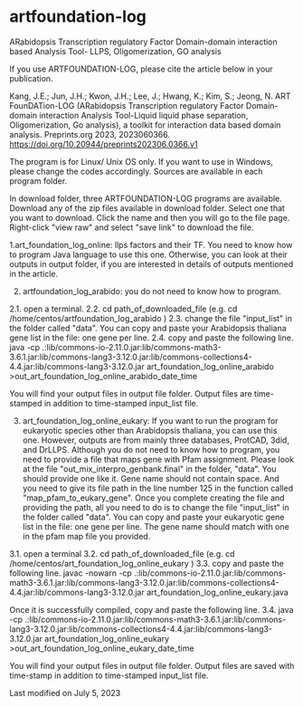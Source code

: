 # artfoundation-log
ARabidopsis Transcription regulatory Factor Domain-domain interaction based Analysis Tool- LLPS, Oligomerization, GO analysis

If you use ARTFOUNDATION-LOG, please cite the article below in your publication.

Kang, J.E.; Jun, J.H.; Kwon, J.H.; Lee, J.; Hwang, K.; Kim, S.; Jeong, N. ART FounDATion-LOG (ARabidopsis Transcription regulatory Factor Domain-domain interaction Analysis Tool-Liquid liquid phase separation, Oligomerization, Go analysis), a toolkit for interaction data based domain analysis. Preprints.org 2023, 2023060366. https://doi.org/10.20944/preprints202306.0366.v1

The program is for Linux/ Unix OS only. If you want to use in Windows, please change the codes accordingly. Sources are available in each program folder.

In download folder, three ARTFOUNDATION-LOG programs are available. Download any of the zip files available in download folder.
Select one that you want to download. Click the name and then you will go to the file page. Right-click "view raw" and select "save link" to download the file.

1.art_foundation_log_online: llps factors and their TF. You need to know how to program Java language to use this one. Otherwise, you can look at their outputs in output folder, if you are interested in details of outputs mentioned in the article.

2. artfoundation_log_arabido: you do not need to know how to program. 

2.1. open a terminal.
2.2. cd path_of_downloaded_file (e.g. cd /home/centos/artfoundation_log_arabido )
2.3. change the file "input_list" in the folder called "data". You can copy and paste your Arabidopsis thaliana gene list in the file: one gene per line.
2.4. copy and paste the following line.
java -cp .:lib/commons-io-2.11.0.jar:lib/commons-math3-3.6.1.jar:lib/commons-lang3-3.12.0.jar:lib/commons-collections4-4.4.jar:lib/commons-lang3-3.12.0.jar art_foundation_log_online_arabido >out_art_foundation_log_online_arabido_date_time

You will find your output files in output file folder. Output files are time-stamped in addition to time-stamped input_list file.

3. art_foundation_log_online_eukary: If you want to run the program for eukaryotic species other than Arabidopsis thaliana, you can use this one. However, outputs are from mainly three databases, ProtCAD, 3did, and DrLLPS. Although you do not need to know how to program, you need to provide a file that maps gene with Pfam assignment. Please look at the file "out_mix_interpro_genbank.final" in the folder, "data". You should provide one like it. Gene name should not contain space. And you need to give its file path in the line number 125 in the function called "map_pfam_to_eukary_gene". Once you complete creating the file and providing the path, all you need to do is to change the file "input_list" in the folder called "data". You can copy and paste your eukaryotic gene list in the file: one gene per line. The gene name should match with one in the pfam map file you provided.

3.1. open a terminal 
3.2. cd path_of_downloaded_file (e.g. cd /home/centos/art_foundation_log_online_eukary )
3.3. copy and paste the following line.
javac -nowarn -cp .:lib/commons-io-2.11.0.jar:lib/commons-math3-3.6.1.jar:lib/commons-lang3-3.12.0.jar:lib/commons-collections4-4.4.jar:lib/commons-lang3-3.12.0.jar art_foundation_log_online_eukary.java

Once it is successfully compiled, copy and paste the following line.
3.4. java -cp .:lib/commons-io-2.11.0.jar:lib/commons-math3-3.6.1.jar:lib/commons-lang3-3.12.0.jar:lib/commons-collections4-4.4.jar:lib/commons-lang3-3.12.0.jar art_foundation_log_online_eukary >out_art_foundation_log_online_eukary_date_time

You will find your output files in output file folder. Output files are saved with time-stamp in addition to time-stamped input_list file.


Last modified on July 5, 2023 


